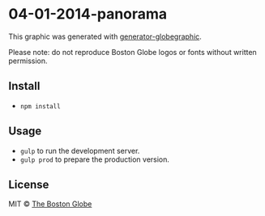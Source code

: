 # 04-01-2014-panorama

This graphic was generated with [generator-globegraphic](https://github.com/BostonGlobe/generator-globegraphic).

Please note: do not reproduce Boston Globe logos or fonts without written permission.

## Install

- `npm install`

## Usage
- `gulp` to run the development server.
- `gulp prod` to prepare the production version.

## License

MIT © [The Boston Globe](http://github.com/BostonGlobe)